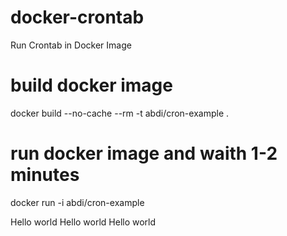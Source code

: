 # docker-crontab
Run Crontab in Docker Image

# build docker image
docker build --no-cache --rm -t abdi/cron-example .

# run docker image and waith 1-2 minutes
docker run -i abdi/cron-example 

Hello world
Hello world
Hello world

